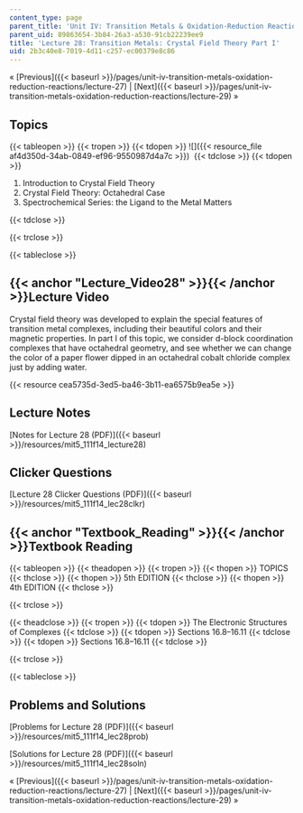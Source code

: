 ```yaml
---
content_type: page
parent_title: 'Unit IV: Transition Metals & Oxidation-Reduction Reactions'
parent_uid: 89863654-3b84-26a3-a530-91cb22239ee9
title: 'Lecture 28: Transition Metals: Crystal Field Theory Part I'
uid: 2b3c40e8-7019-4d11-c257-ec00379e8c86
---
```


« [Previous]({{< baseurl >}}/pages/unit-iv-transition-metals-oxidation-reduction-reactions/lecture-27) | [Next]({{< baseurl >}}/pages/unit-iv-transition-metals-oxidation-reduction-reactions/lecture-29) »

Topics
------

{{< tableopen >}}
{{< tropen >}}
{{< tdopen >}}
![]({{< resource_file af4d350d-34ab-0849-ef96-9550987d4a7c >}}) 
{{< tdclose >}}
{{< tdopen >}}


1.  Introduction to Crystal Field Theory
2.  Crystal Field Theory: Octahedral Case
3.  Spectrochemical Series: the Ligand to the Metal Matters


{{< tdclose >}}

{{< trclose >}}

{{< tableclose >}}

{{< anchor "Lecture_Video28" >}}{{< /anchor >}}Lecture Video
------------------------------------------------------------

Crystal field theory was developed to explain the special features of transition metal complexes, including their beautiful colors and their magnetic properties. In part I of this topic, we consider d-block coordination complexes that have octahedral geometry, and see whether we can change the color of a paper flower dipped in an octahedral cobalt chloride complex just by adding water.

{{< resource cea5735d-3ed5-ba46-3b11-ea6575b9ea5e >}}

Lecture Notes
-------------

[Notes for Lecture 28 (PDF)]({{< baseurl >}}/resources/mit5_111f14_lecture28)

Clicker Questions
-----------------

[Lecture 28 Clicker Questions (PDF)]({{< baseurl >}}/resources/mit5_111f14_lec28clkr)

{{< anchor "Textbook_Reading" >}}{{< /anchor >}}Textbook Reading
----------------------------------------------------------------

{{< tableopen >}}
{{< theadopen >}}
{{< tropen >}}
{{< thopen >}}
TOPICS
{{< thclose >}}
{{< thopen >}}
5th EDITION
{{< thclose >}}
{{< thopen >}}
4th EDITION
{{< thclose >}}

{{< trclose >}}

{{< theadclose >}}
{{< tropen >}}
{{< tdopen >}}
The Electronic Structures of Complexes
{{< tdclose >}}
{{< tdopen >}}
Sections 16.8–16.11
{{< tdclose >}}
{{< tdopen >}}
Sections 16.8–16.11
{{< tdclose >}}

{{< trclose >}}

{{< tableclose >}}

Problems and Solutions
----------------------

[Problems for Lecture 28 (PDF)]({{< baseurl >}}/resources/mit5_111f14_lec28prob)

[Solutions for Lecture 28 (PDF)]({{< baseurl >}}/resources/mit5_111f14_lec28soln)

« [Previous]({{< baseurl >}}/pages/unit-iv-transition-metals-oxidation-reduction-reactions/lecture-27) | [Next]({{< baseurl >}}/pages/unit-iv-transition-metals-oxidation-reduction-reactions/lecture-29) »